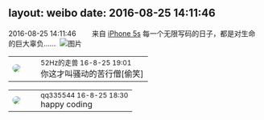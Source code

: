 layout: weibo
date: 2016-08-25 14:11:46
---
<meta name="referrer" content="no-referrer" />

2016-08-25 14:11:46  &nbsp;&nbsp;&nbsp;&nbsp;&nbsp;&nbsp; 来自 <a href="sinaweibo://customweibosource" rel="nofollow">iPhone 5s</a>
每一个无限写码的日子，都是对生命的巨大辜负…… ​​​
![图片](https://ww2.sinaimg.cn/large/6d2a6003jw1f75ypl9oadj20ku0rswkg.jpg)

<table style="width: 100%;">
  <tr>
    <td style="width: 40px;"><img style="border-radius:50%" src="https://tva4.sinaimg.cn/crop.0.0.180.180.50/8beaf773jw1e8qgp5bmzyj2050050aa8.jpg?KID=imgbed,tva&Expires=1624465776&ssig=JN6sJ9odvy"></td>
    <td colspan="2"><small>52Hz的走兽 16-8-25 19:01</small><br/>你这才叫骚动的苦行僧[偷笑]</td>
  </tr>
</table>

<table style="width: 100%;">
  <tr>
    <td style="width: 40px;"><img style="border-radius:50%" src="https://tva4.sinaimg.cn/crop.0.0.180.180.50/7d25944djw1e8qgp5bmzyj2050050aa8.jpg?KID=imgbed,tva&Expires=1624465776&ssig=iiA%2Fs3iTw%2F"></td>
    <td colspan="2"><small>qq335544 16-8-25 18:30</small><br/>happy coding</td>
  </tr>
</table>
